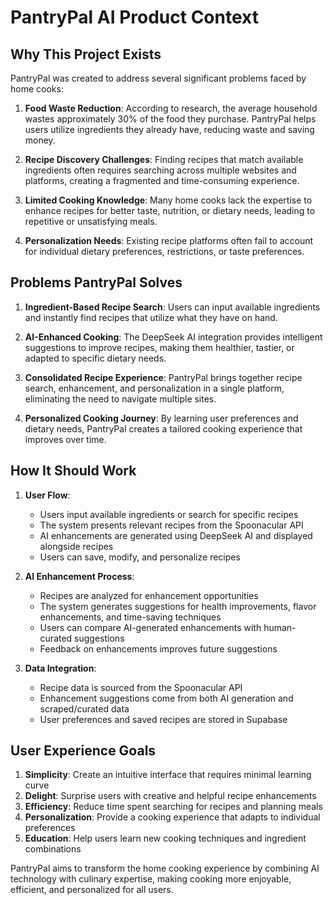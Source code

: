 # PantryPal AI Product Context

## Why This Project Exists

PantryPal was created to address several significant problems faced by home cooks:

1. **Food Waste Reduction**: According to research, the average household wastes approximately 30% of the food they purchase. PantryPal helps users utilize ingredients they already have, reducing waste and saving money.

2. **Recipe Discovery Challenges**: Finding recipes that match available ingredients often requires searching across multiple websites and platforms, creating a fragmented and time-consuming experience.

3. **Limited Cooking Knowledge**: Many home cooks lack the expertise to enhance recipes for better taste, nutrition, or dietary needs, leading to repetitive or unsatisfying meals.

4. **Personalization Needs**: Existing recipe platforms often fail to account for individual dietary preferences, restrictions, or taste preferences.

## Problems PantryPal Solves

1. **Ingredient-Based Recipe Search**: Users can input available ingredients and instantly find recipes that utilize what they have on hand.

2. **AI-Enhanced Cooking**: The DeepSeek AI integration provides intelligent suggestions to improve recipes, making them healthier, tastier, or adapted to specific dietary needs.

3. **Consolidated Recipe Experience**: PantryPal brings together recipe search, enhancement, and personalization in a single platform, eliminating the need to navigate multiple sites.

4. **Personalized Cooking Journey**: By learning user preferences and dietary needs, PantryPal creates a tailored cooking experience that improves over time.

## How It Should Work

1. **User Flow**:
   - Users input available ingredients or search for specific recipes
   - The system presents relevant recipes from the Spoonacular API
   - AI enhancements are generated using DeepSeek AI and displayed alongside recipes
   - Users can save, modify, and personalize recipes

2. **AI Enhancement Process**:
   - Recipes are analyzed for enhancement opportunities
   - The system generates suggestions for health improvements, flavor enhancements, and time-saving techniques
   - Users can compare AI-generated enhancements with human-curated suggestions
   - Feedback on enhancements improves future suggestions

3. **Data Integration**:
   - Recipe data is sourced from the Spoonacular API
   - Enhancement suggestions come from both AI generation and scraped/curated data
   - User preferences and saved recipes are stored in Supabase

## User Experience Goals

1. **Simplicity**: Create an intuitive interface that requires minimal learning curve
2. **Delight**: Surprise users with creative and helpful recipe enhancements
3. **Efficiency**: Reduce time spent searching for recipes and planning meals
4. **Personalization**: Provide a cooking experience that adapts to individual preferences
5. **Education**: Help users learn new cooking techniques and ingredient combinations

PantryPal aims to transform the home cooking experience by combining AI technology with culinary expertise, making cooking more enjoyable, efficient, and personalized for all users.
